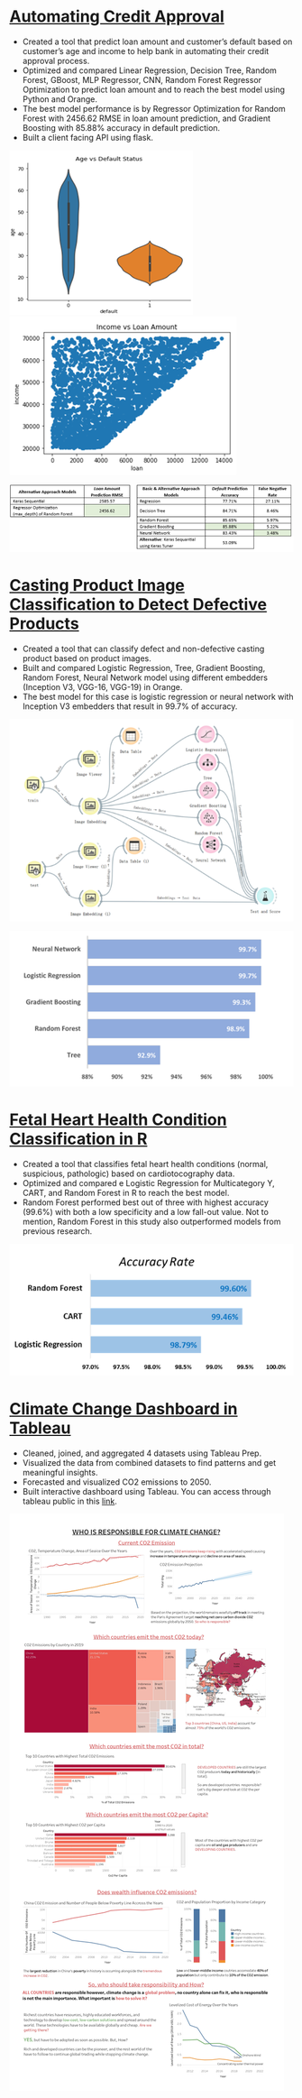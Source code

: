 # [Automating Credit Approval](https://github.com/Natashyatiro/Automating-Credit-Approval)
* Created a tool that predict loan amount and customer’s default based on customer’s age and income to help bank in automating their credit approval process.
*	Optimized and compared Linear Regression, Decision Tree, Random Forest, GBoost, MLP Regressor, CNN, Random Forest Regressor Optimization to predict loan amount and to reach the best model using Python and Orange.
*	The best model performance is by Regressor Optimization for Random Forest with 2456.62 RMSE in loan amount prediction, and Gradient Boosting with 85.88% accuracy in default prediction.
* Built a client facing API using flask.

![](/images/vis1.png)
![](/images/vis2.png)

![](/images/resul2.png)

# [Casting Product Image Classification to Detect Defective Products](https://github.com/Natashyatiro/Casting-Product-Image-Classification)
*	Created a tool that can classify defect and non-defective casting product based on product images.
*	Built and compared Logistic Regression, Tree, Gradient Boosting, Random Forest, Neural Network model using different embedders (Inception V3, VGG-16, VGG-19) in Orange.
*	The best model for this case is logistic regression or neural network with Inception V3 embedders that result in 99.7% of accuracy.

![](/images/orange.png)

![](/images/result_orange.png)

# [Fetal Heart Health Condition Classification in R](https://github.com/Natashyatiro/Fetal-Heart-Health-Condition-Classification-)
*	Created a tool that classifies fetal heart health conditions (normal, suspicious, pathologic) based on cardiotocography data.
*	Optimized and compared e Logistic Regression for Multicategory Y, CART, and Random Forest in R to reach the best model.
* Random Forest performed best out of three with highest accuracy (99.6%) with both a low specificity and a low fall-out value. Not to mention, Random Forest in this study also outperformed models from previous research.

![](/images/result_r.png)

# [Climate Change Dashboard in Tableau](https://github.com/Natashyatiro/Climate-Change-Dashboard-in-Tableau)
*	Cleaned, joined, and aggregated 4 datasets using Tableau Prep.
*	Visualized the data from combined datasets to find patterns and get meaningful insights.
*	Forecasted and visualized CO2 emissions to 2050.
*	Built interactive dashboard using Tableau. You can access through tableau public in this [link](https://public.tableau.com/views/WhoisResponsibleforClimateChange/Dashboard1?:language=en-US&publish=yes&:display_count=n&:origin=viz_share_link).

![](/images/Group%205%20Tableau%20Vfinal_page-0001.jpg)
